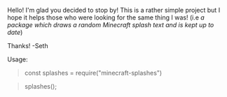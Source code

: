 Hello! I'm glad you decided to stop by!
This is a rather simple project but I hope it helps those who were looking for the same thing I was!
(i.e *a package which draws a random Minecraft splash text and is kept up to date*)

Thanks!
 -Seth

Usage:

> const splashes = require("minecraft-splashes")

> splashes();
